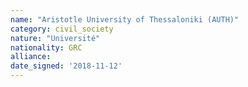 ```yaml
---
name: "Aristotle University of Thessaloniki (AUTH)"
category: civil_society
nature: "Université"
nationality: GRC
alliance: 
date_signed: '2018-11-12'
---
```

    